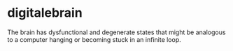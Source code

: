 # digitalebrain
The brain has dysfunctional and degenerate states that might be analogous to a computer hanging or becoming stuck in an infinite loop.
